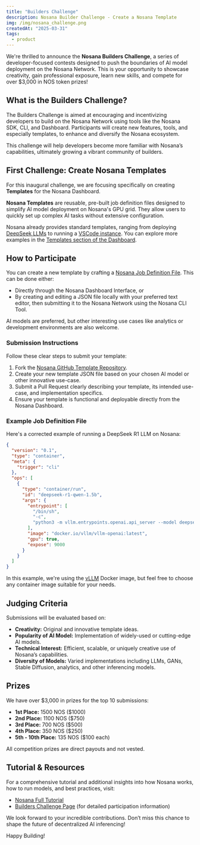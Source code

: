 ```yaml
---
title: "Builders Challenge"
description: Nosana Builder Challenge - Create a Nosana Template
img: /img/nosana_challenge.png
createdAt: "2025-03-31"
tags:
  - product
---
```


We're thrilled to announce the **Nosana Builders Challenge**, a series of developer-focused contests designed to push the boundaries of AI model deployment on the Nosana Network. This is your opportunity to showcase creativity, gain professional exposure, learn new skills, and compete for over $3,000 in NOS token prizes!

## What is the Builders Challenge?

The Builders Challenge is aimed at encouraging and incentivizing developers to build on the Nosana Network using tools like the Nosana SDK, CLI, and Dashboard. Participants will create new features, tools, and especially templates, to enhance and diversify the Nosana ecosystem.

This challenge will help developers become more familiar with Nosana’s capabilities, ultimately growing a vibrant community of builders.

## First Challenge: Create Nosana Templates

For this inaugural challenge, we are focusing specifically on creating **Templates** for the Nosana Dashboard.

**Nosana Templates** are reusable, pre-built job definition files designed to simplify AI model deployment on Nosana's GPU grid. They allow users to quickly set up complex AI tasks without extensive configuration.

Nosana already provides standard templates, ranging from deploying [DeepSeek LLMs](https://dashboard.nosana.com/jobs/create?templateId=qwen1.5b&randKey=3z707fh1chn) to running a [VSCode instance](https://dashboard.nosana.com/jobs/create?templateId=vscode-server&randKey=akqekx4zh0n). You can explore more examples in the [Templates section of the Dashboard](https://dashboard.nosana.com/jobs/templates).

## How to Participate

You can create a new template by crafting a [Nosana Job Definition File](https://docs.nosana.com/inference/writing_a_job.html). This can be done either:

- Directly through the Nosana Dashboard Interface, or
- By creating and editing a JSON file locally with your preferred text editor, then submitting it to the Nosana Network using the Nosana CLI Tool.

AI models are preferred, but other interesting use cases like analytics or development environments are also welcome.

### Submission Instructions

Follow these clear steps to submit your template:

1. Fork the [Nosana GitHub Template Repository](https://github.com/nosana-ci/pipeline-templates/tree/main).
2. Create your new template JSON file based on your chosen AI model or other innovative use-case.
3. Submit a Pull Request clearly describing your template, its intended use-case, and implementation specifics.
4. Ensure your template is functional and deployable directly from the Nosana Dashboard.

### Example Job Definition File

Here's a corrected example of running a DeepSeek R1 LLM on Nosana:

```json
{
  "version": "0.1",
  "type": "container",
  "meta": {
    "trigger": "cli"
  },
  "ops": [
    {
      "type": "container/run",
      "id": "deepseek-r1-qwen-1.5b",
      "args": {
        "entrypoint": [
          "/bin/sh",
          "-c",
          "python3 -m vllm.entrypoints.openai.api_server --model deepseek-ai/DeepSeek-R1-Distill-Qwen-1.5B --served-model-name R1-Qwen-1.5B --port 9000 --max-model-len 130000"
        ],
        "image": "docker.io/vllm/vllm-openai:latest",
        "gpu": true,
        "expose": 9000
      }
    }
  ]
}
```

In this example, we're using the [vLLM](https://vllm.com/) Docker image, but feel free to choose any container image suitable for your needs.

## Judging Criteria

Submissions will be evaluated based on:

- **Creativity:** Original and innovative template ideas.
- **Popularity of AI Model:** Implementation of widely-used or cutting-edge AI models.
- **Technical Interest:** Efficient, scalable, or uniquely creative use of Nosana’s capabilities.
- **Diversity of Models:** Varied implementations including LLMs, GANs, Stable Diffusion, analytics, and other inferencing models.

## Prizes

We have over $3,000 in prizes for the top 10 submissions:

- **1st Place:** 1500 NOS ($1000)
- **2nd Place:** 1100 NOS ($750)
- **3rd Place:** 700 NOS ($500)
- **4th Place:** 350 NOS ($250)
- **5th - 10th Place:** 135 NOS ($100 each)

All competition prizes are direct payouts and not vested.

## Tutorial & Resources

For a comprehensive tutorial and additional insights into how Nosana works, how to run models, and best practices, visit:

- [Nosana Full Tutorial](https://docs.nosana.io/tutorials/llm/deepseek.html)
- [Builders Challenge Page](https://earn.superteam.fun/listing/nosana-builders-challenge/) (for detailed participation information)

We look forward to your incredible contributions. Don’t miss this chance to shape the future of decentralized AI inferencing!

Happy Building!
